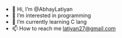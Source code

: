 - 👋 Hi, I’m @AbhayLatiyan
- 👀 I’m interested in programming
- 🌱 I’m currently learning C lang
- 📫 How to reach me latiyan27@gmail.com

<!---
AbhayLatiyan/AbhayLatiyan is a ✨ special ✨ repository because its `README.md` (this file) appears on your GitHub profile.
You can click the Preview link to take a look at your changes.
--->

